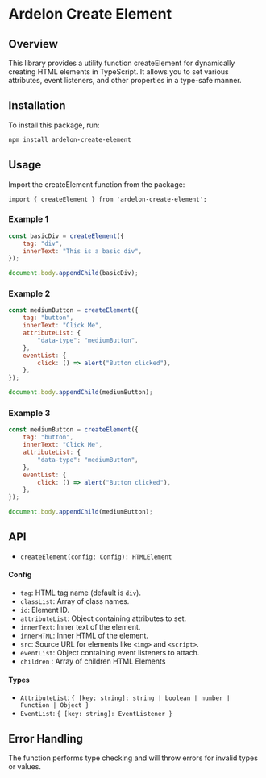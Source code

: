 # Ardelon Create Element

## Overview

This library provides a utility function createElement for dynamically creating HTML elements in TypeScript. It allows you to set various attributes, event listeners, and other properties in a type-safe manner.

## Installation

To install this package, run:

```bash
npm install ardelon-create-element
```

## Usage

Import the createElement function from the package:

```
import { createElement } from 'ardelon-create-element';
```

### Example 1

```javascript
const basicDiv = createElement({
	tag: "div",
	innerText: "This is a basic div",
});

document.body.appendChild(basicDiv);
```

### Example 2

```javascript
const mediumButton = createElement({
	tag: "button",
	innerText: "Click Me",
	attributeList: {
		"data-type": "mediumButton",
	},
	eventList: {
		click: () => alert("Button clicked"),
	},
});

document.body.appendChild(mediumButton);
```

### Example 3

```javascript
const mediumButton = createElement({
	tag: "button",
	innerText: "Click Me",
	attributeList: {
		"data-type": "mediumButton",
	},
	eventList: {
		click: () => alert("Button clicked"),
	},
});

document.body.appendChild(mediumButton);
```

## API

- `createElement(config: Config): HTMLElement`

#### Config

- `tag`: HTML tag name (default is `div`).
- `classList`: Array of class names.
- `id`: Element ID.
- `attributeList`: Object containing attributes to set.
- `innerText`: Inner text of the element.
- `innerHTML`: Inner HTML of the element.
- `src`: Source URL for elements like `<img>` and `<script>`.
- `eventList`: Object containing event listeners to attach.
- `children` : Array of children HTML Elements

#### Types

- `AttributeList`: `{ [key: string]: string | boolean | number | Function | Object }`
- `EventList`: `{ [key: string]: EventListener }`

## Error Handling

The function performs type checking and will throw errors for invalid types or values.
